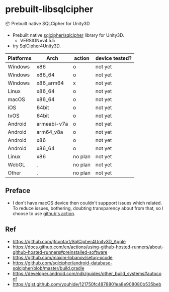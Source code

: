 # prebuilt-libsqlcipher

:package: Prebuilt native SQLCipher for Unity3D

- Prebuilt native [sqlcipher/sqlcipher](https://github.com/sqlcipher/sqlcipher) library for Unity3D.
  - VERSION=v4.5.5
- try [SqlCipher4Unity3D](https://github.com/netpyoung/SqlCipher4Unity3D).

| Platforms | Arch        | action  | device tested? |
| --------- | ----------- | ------- | -------------- |
| Windows   | x86         | o       | not yet        |
| Windows   | x86_64      | o       | not yet        |
| Windows   | x86_arm64   | x       | not yet        |
| Linux     | x86_64      | o       | not yet        |
| macOS     | x86_64      | o       | not yet        |
| iOS       | 64bit       | o       | not yet        |
| tvOS      | 64bit       | o       | not yet        |
| Android   | armeabi-v7a | o       | not yet        |
| Android   | arm64_v8a   | o       | not yet        |
| Android   | x86         | o       | not yet        |
| Android   | x86_64      | o       | not yet        |
| Linux     | x86         | no plan | not yet        |
| WebGL     | .           | no plan | not yet        |
| Other     | .           | no plan | not yet        |

## Preface

- I don't have macOS device then couldn't suppport issues which related. To reduce issues, bothering, doubting transparency about from that, so I choose to use [github's action](https://docs.github.com/en/actions).

## Ref

- <https://github.com/jfcontart/SqlCipher4Unity3D_Apple>
- <https://docs.github.com/en/actions/using-github-hosted-runners/about-github-hosted-runners#preinstalled-software>
- <https://github.com/maxim-lobanov/setup-xcode>
- <https://github.com/sqlcipher/android-database-sqlcipher/blob/master/build.gradle>
- <https://developer.android.com/ndk/guides/other_build_systems#autoconf>
- <https://gist.github.com/youhide/121750fc4878801ea8e908080b535beb>
